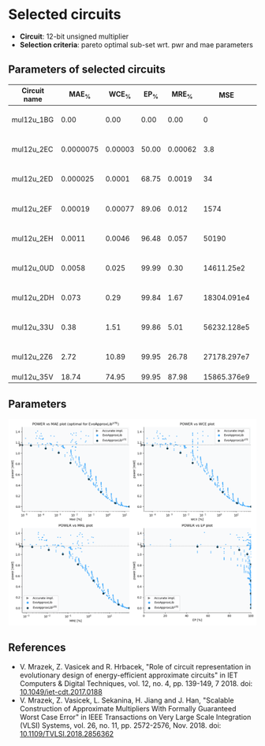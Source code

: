 
Selected circuits
===================
 - **Circuit**: 12-bit unsigned multiplier
 - **Selection criteria**: pareto optimal sub-set wrt. pwr and mae parameters

Parameters of selected circuits
----------------------------

| Circuit name | MAE<sub>%</sub> | WCE<sub>%</sub> | EP<sub>%</sub> | MRE<sub>%</sub> | MSE | Download |
| --- |  --- | --- | --- | --- | --- | --- | 
| mul12u_1BG | 0.00 | 0.00 | 0.00 | 0.00 | 0 |  [[Verilog](mul12u_1BG.v)] [[Verilog<sub>PDK45</sub>](mul12u_1BG_pdk45.v)] [[C](mul12u_1BG.c)] |
| mul12u_2EC | 0.0000075 | 0.00003 | 50.00 | 0.00062 | 3.8 |  [[Verilog](mul12u_2EC.v)] [[Verilog<sub>PDK45</sub>](mul12u_2EC_pdk45.v)] [[C](mul12u_2EC.c)] |
| mul12u_2ED | 0.000025 | 0.0001 | 68.75 | 0.0019 | 34 |  [[Verilog](mul12u_2ED.v)] [[Verilog<sub>PDK45</sub>](mul12u_2ED_pdk45.v)] [[C](mul12u_2ED.c)] |
| mul12u_2EF | 0.00019 | 0.00077 | 89.06 | 0.012 | 1574 |  [[Verilog](mul12u_2EF.v)] [[Verilog<sub>PDK45</sub>](mul12u_2EF_pdk45.v)] [[C](mul12u_2EF.c)] |
| mul12u_2EH | 0.0011 | 0.0046 | 96.48 | 0.057 | 50190 |  [[Verilog](mul12u_2EH.v)] [[Verilog<sub>PDK45</sub>](mul12u_2EH_pdk45.v)] [[C](mul12u_2EH.c)] |
| mul12u_0UD | 0.0058 | 0.025 | 99.99 | 0.30 | 14611.25e2 |  [[Verilog](mul12u_0UD.v)] [[Verilog<sub>PDK45</sub>](mul12u_0UD_pdk45.v)] [[C](mul12u_0UD.c)] |
| mul12u_2DH | 0.073 | 0.29 | 99.84 | 1.67 | 18304.091e4 |  [[Verilog](mul12u_2DH.v)] [[Verilog<sub>PDK45</sub>](mul12u_2DH_pdk45.v)] [[C](mul12u_2DH.c)] |
| mul12u_33U | 0.38 | 1.51 | 99.86 | 5.01 | 56232.128e5 |  [[Verilog](mul12u_33U.v)] [[Verilog<sub>PDK45</sub>](mul12u_33U_pdk45.v)] [[C](mul12u_33U.c)] |
| mul12u_2Z6 | 2.72 | 10.89 | 99.95 | 26.78 | 27178.297e7 |  [[Verilog](mul12u_2Z6.v)] [[Verilog<sub>PDK45</sub>](mul12u_2Z6_pdk45.v)] [[C](mul12u_2Z6.c)] |
| mul12u_35V | 18.74 | 74.95 | 99.95 | 87.98 | 15865.376e9 |  [[Verilog](mul12u_35V.v)]  [[C](mul12u_35V.c)] |
    
Parameters
--------------
![Parameters figure](fig.png)

References
--------------
   - V. Mrazek, Z. Vasicek and R. Hrbacek, "Role of circuit representation in evolutionary design of energy-efficient approximate circuits" in IET Computers & Digital Techniques, vol. 12, no. 4, pp. 139-149, 7 2018. doi: [10.1049/iet-cdt.2017.0188](https://dx.doi.org/10.1049/iet-cdt.2017.0188)
   - V. Mrazek, Z. Vasicek, L. Sekanina, H. Jiang and J. Han, "Scalable Construction of Approximate Multipliers With Formally Guaranteed Worst Case Error" in IEEE Transactions on Very Large Scale Integration (VLSI) Systems, vol. 26, no. 11, pp. 2572-2576, Nov. 2018. doi: [10.1109/TVLSI.2018.2856362](https://dx.doi.org/10.1109/TVLSI.2018.2856362)

             